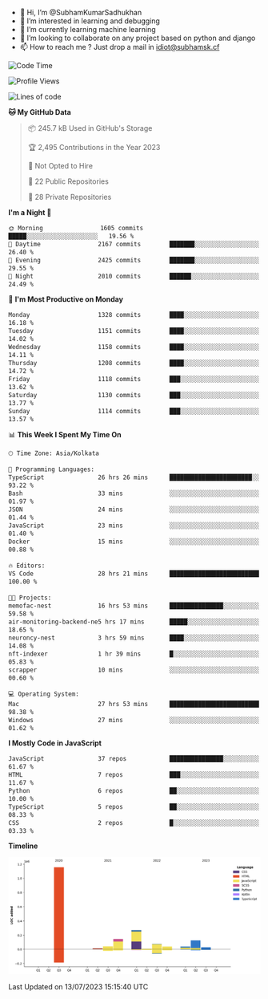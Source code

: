 - 👋 Hi, I’m @SubhamKumarSadhukhan
- 👀 I’m interested in learning and debugging
- 🌱 I’m currently learning machine learning
- 💞️ I’m looking to collaborate on any project based on python and django
- 📫 How to reach me ?
      Just drop a mail in idiot@subhamsk.cf

<!---
SubhamKumarSadhukhan/SubhamKumarSadhukhan is a ✨ special ✨ repository because its `README.md` (this file) appears on your GitHub profile.
You can click the Preview link to take a look at your changes.
--->


<!--START_SECTION:waka-->
![Code Time](http://img.shields.io/badge/Code%20Time-1%2C327%20hrs%2014%20mins-blue)

![Profile Views](http://img.shields.io/badge/Profile%20Views-0-blue)

![Lines of code](https://img.shields.io/badge/From%20Hello%20World%20I%27ve%20Written-1.9%20million%20lines%20of%20code-blue)

**🐱 My GitHub Data** 

> 📦 245.7 kB Used in GitHub's Storage 
 > 
> 🏆 2,495 Contributions in the Year 2023
 > 
> 🚫 Not Opted to Hire
 > 
> 📜 22 Public Repositories 
 > 
> 🔑 28 Private Repositories 
 > 
**I'm a Night 🦉** 

```text
🌞 Morning                1605 commits        █████░░░░░░░░░░░░░░░░░░░░   19.56 % 
🌆 Daytime                2167 commits        ███████░░░░░░░░░░░░░░░░░░   26.40 % 
🌃 Evening                2425 commits        ███████░░░░░░░░░░░░░░░░░░   29.55 % 
🌙 Night                  2010 commits        ██████░░░░░░░░░░░░░░░░░░░   24.49 % 
```
📅 **I'm Most Productive on Monday** 

```text
Monday                   1328 commits        ████░░░░░░░░░░░░░░░░░░░░░   16.18 % 
Tuesday                  1151 commits        ████░░░░░░░░░░░░░░░░░░░░░   14.02 % 
Wednesday                1158 commits        ████░░░░░░░░░░░░░░░░░░░░░   14.11 % 
Thursday                 1208 commits        ████░░░░░░░░░░░░░░░░░░░░░   14.72 % 
Friday                   1118 commits        ███░░░░░░░░░░░░░░░░░░░░░░   13.62 % 
Saturday                 1130 commits        ███░░░░░░░░░░░░░░░░░░░░░░   13.77 % 
Sunday                   1114 commits        ███░░░░░░░░░░░░░░░░░░░░░░   13.57 % 
```


📊 **This Week I Spent My Time On** 

```text
🕑︎ Time Zone: Asia/Kolkata

💬 Programming Languages: 
TypeScript               26 hrs 26 mins      ███████████████████████░░   93.22 % 
Bash                     33 mins             ░░░░░░░░░░░░░░░░░░░░░░░░░   01.97 % 
JSON                     24 mins             ░░░░░░░░░░░░░░░░░░░░░░░░░   01.44 % 
JavaScript               23 mins             ░░░░░░░░░░░░░░░░░░░░░░░░░   01.40 % 
Docker                   15 mins             ░░░░░░░░░░░░░░░░░░░░░░░░░   00.88 % 

🔥 Editors: 
VS Code                  28 hrs 21 mins      █████████████████████████   100.00 % 

🐱‍💻 Projects: 
memofac-nest             16 hrs 53 mins      ███████████████░░░░░░░░░░   59.58 % 
air-monitoring-backend-ne5 hrs 17 mins       █████░░░░░░░░░░░░░░░░░░░░   18.65 % 
neuroncy-nest            3 hrs 59 mins       ████░░░░░░░░░░░░░░░░░░░░░   14.08 % 
nft-indexer              1 hr 39 mins        █░░░░░░░░░░░░░░░░░░░░░░░░   05.83 % 
scrapper                 10 mins             ░░░░░░░░░░░░░░░░░░░░░░░░░   00.60 % 

💻 Operating System: 
Mac                      27 hrs 53 mins      █████████████████████████   98.38 % 
Windows                  27 mins             ░░░░░░░░░░░░░░░░░░░░░░░░░   01.62 % 
```

**I Mostly Code in JavaScript** 

```text
JavaScript               37 repos            ███████████████░░░░░░░░░░   61.67 % 
HTML                     7 repos             ███░░░░░░░░░░░░░░░░░░░░░░   11.67 % 
Python                   6 repos             ██░░░░░░░░░░░░░░░░░░░░░░░   10.00 % 
TypeScript               5 repos             ██░░░░░░░░░░░░░░░░░░░░░░░   08.33 % 
CSS                      2 repos             █░░░░░░░░░░░░░░░░░░░░░░░░   03.33 % 
```



**Timeline**

![Lines of Code chart](https://raw.githubusercontent.com/SubhamKumarSadhukhan/SubhamKumarSadhukhan/main/assets/bar_graph.png)


 Last Updated on 13/07/2023 15:15:40 UTC
<!--END_SECTION:waka-->
